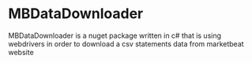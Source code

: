 # MBDataDownloader
MBDataDownloader is a nuget package written in c# that is using webdrivers in order to download a csv statements data from marketbeat website
